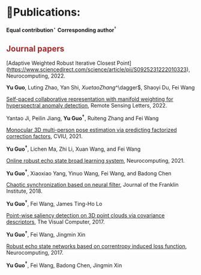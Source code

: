 # 📝Publications:
**Equal contribution**$^\star$
**Corresponding author**$^\dagger$

## <span style="color:brown">Journal papers</span>
<!-- <div class='paper-box'><div class='paper-box-image'><div class="badge">Remote Sensing Letters 2022</div><img src='images/pub/posetrans.gif' type="video/mp4`" alt="sym" width="100%"></div>
<div class='paper-box-text' markdown="1"> -->

[Adaptive Weighted Robust Iterative Closest Point]
(https://www.sciencedirect.com/science/article/pii/S0925231222010323), Neurocomputing, 2022.

**Yu Guo**, Luting Zhao, Yan Shi, $Xuetao Zhang$^\dagger$, Shaoyi Du, Fei Wang

[Self-paced collaborative representation with manifold weighting for hyperspectral anomaly detection](https://www.tandfonline.com/doi/full/10.1080/2150704X.2022.2057824), Remote Sensing Letters, 2022.

Yantao Ji, Peilin Jiang, **Yu Guo$^\dagger$**, Ruiteng Zhang and Fei Wang

<!-- <strong><span class='show_paper_citations' data='3xd3EAAAAJ:ufrVoPGSRksC'></span></strong>
- A neural video rendering framework coupled with an image-translation-based dynamic details generation network (D2G-Net), which fully utilizes both the stability of explicit 3D features and the capacity of learning components.
</div>
</div> -->


[Monocular 3D multi-person pose estimation via predicting factorized correction factors](https://www.sciencedirect.com/science/article/pii/S1077314221001223), CVIU, 2021.

**Yu Guo$^\dagger$**, Lichen Ma, Zhi Li, Xuan Wang, and Fei Wang


[Online robust echo state broad learning system](https://www.sciencedirect.com/science/article/pii/S0925231221012960), Neurocomputing, 2021.

**Yu Guo$^\dagger$**, Xiaoxiao Yang, Yinuo Wang, Fei Wang, and Badong Chen

[Chaotic synchronization based on neural filter](https://www.sciencedirect.com/science/article/pii/S0016003217301448), Journal of the Franklin Institute, 2018.

**Yu Guo$^\dagger$**, Fei Wang, James Ting-Ho Lo

[Point-wise saliency detection on 3D point clouds via covariance descriptors](https://link.springer.com/article/10.1007/s00371-017-1416-3), The Visual Computer, 2017.

**Yu Guo$^\dagger$**, Fei Wang, Jingmin Xin

[Robust echo state networks based on correntropy induced loss function](https://www.sciencedirect.com/science/article/pii/S0925231217310536), Neurocomputing, 2017.

**Yu Guo$^\dagger$**, Fei Wang, Badong Chen, Jingmin Xin









<!--
# 🎖 Honors and Awards
- *2021.10* Lorem ipsum dolor sit amet, consectetur adipiscing elit. Vivamus ornare aliquet ipsum, ac tempus justo dapibus sit amet. 
- *2021.09* Lorem ipsum dolor sit amet, consectetur adipiscing elit. Vivamus ornare aliquet ipsum, ac tempus justo dapibus sit amet. 

# 📖 Educations
- *2019.06 - 2022.04 (now)*, Lorem ipsum dolor sit amet, consectetur adipiscing elit. Vivamus ornare aliquet ipsum, ac tempus justo dapibus sit amet. 
- *2015.09 - 2019.06*, Lorem ipsum dolor sit amet, consectetur adipiscing elit. Vivamus ornare aliquet ipsum, ac tempus justo dapibus sit amet. 

# 💬 Invited Talks
- *2021.06*, Lorem ipsum dolor sit amet, consectetur adipiscing elit. Vivamus ornare aliquet ipsum, ac tempus justo dapibus sit amet. 
- *2021.03*, Lorem ipsum dolor sit amet, consectetur adipiscing elit. Vivamus ornare aliquet ipsum, ac tempus justo dapibus sit amet.  \| [\[video\]](https://github.com/)

# 💻 Internships
- *2019.05 - 2020.02*, [Lorem](https://github.com/), China.
-->
